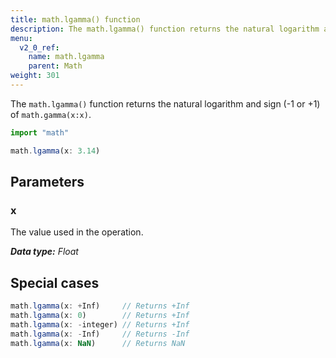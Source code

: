 ```yaml
---
title: math.lgamma() function
description: The math.lgamma() function returns the natural logarithm and sign (-1 or +1) of `math.gamma(x:x)`.
menu:
  v2_0_ref:
    name: math.lgamma
    parent: Math
weight: 301
---
```


The `math.lgamma()` function returns the natural logarithm and sign (-1 or +1) of `math.gamma(x:x)`.

```js
import "math"

math.lgamma(x: 3.14)
```

## Parameters

### x
The value used in the operation.

_**Data type:** Float_

## Special cases
```js
math.lgamma(x: +Inf)     // Returns +Inf
math.lgamma(x: 0)        // Returns +Inf
math.lgamma(x: -integer) // Returns +Inf
math.lgamma(x: -Inf)     // Returns -Inf
math.lgamma(x: NaN)      // Returns NaN
```
